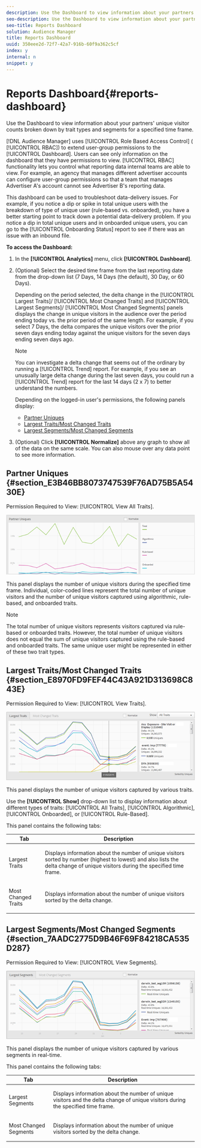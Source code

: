 ```yaml
---
description: Use the Dashboard to view information about your partners' unique visitor counts broken down by trait types and segments for a specified time frame.
seo-description: Use the Dashboard to view information about your partners' unique visitor counts broken down by trait types and segments for a specified time frame.
seo-title: Reports Dashboard
solution: Audience Manager
title: Reports Dashboard
uuid: 350eee2d-72f7-42a7-916b-60f9a362c5cf
index: y
internal: n
snippet: y
---
```


# Reports Dashboard{#reports-dashboard}

Use the Dashboard to view information about your partners' unique visitor counts broken down by trait types and segments for a specified time frame.

<!-- 

c_dashboard.xml

 -->

[!DNL Audience Manager] uses [!UICONTROL Role Based Access Control] ( [!UICONTROL RBAC]) to extend user-group permissions to the [!UICONTROL Dashboard]. Users can see only information on the dashboard that they have permissions to view. [!UICONTROL RBAC] functionality lets you control what reporting data internal teams are able to view. For example, an agency that manages different advertiser accounts can configure user-group permissions so that a team that manages Advertiser A's account cannot see Advertiser B's reporting data.

This dashboard can be used to troubleshoot data-delivery issues. For example, if you notice a dip or spike in total unique users with the breakdown of type of unique user (rule-based vs. onboarded), you have a better starting point to track down a potential data-delivery problem. If you notice a dip in total unique users and in onboarded unique users, you can go to the [!UICONTROL Onboarding Status] report to see if there was an issue with an inbound file.

**To access the Dashboard:**

1. In the **[!UICONTROL Analytics]** menu, click **[!UICONTROL Dashboard]**. 
1. (Optional) Select the desired time frame from the last reporting date from the drop-down list (7 Days, 14 Days (the default), 30 Day, or 60 Days).

   Depending on the period selected, the delta change in the [!UICONTROL Largest Traits]/ [!UICONTROL Most Changed Traits] and [!UICONTROL Largest Segments]/ [!UICONTROL Most Changed Segments] panels displays the change in unique visitors in the audience over the period ending today vs. the prior period of the same length. For example, if you select 7 Days, the delta compares the unique visitors over the prior seven days ending today against the unique visitors for the seven days ending seven days ago.

   >[!NOTE]
   >
   >You can investigate a delta change that seems out of the ordinary by running a [!UICONTROL Trend] report. For example, if you see an unusually large delta change during the last seven days, you could run a [!UICONTROL Trend] report for the last 14 days (2 x 7) to better understand the numbers.

   Depending on the logged-in user's permissions, the following panels display:

    * [Partner Uniques](../reporting/reports-dashboard.md#section_E3B46BB8073747539F76AD75B5A5430E) 
    * [Largest Traits/Most Changed Traits](../reporting/reports-dashboard.md#section_E8970FD9FEF44C43A921D313698C843E) 
    * [Largest Segments/Most Changed Segments](../reporting/reports-dashboard.md#section_7AADC2775D9B46F69F84218CA535D287)

1. (Optional) Click **[!UICONTROL Normalize]** above any graph to show all of the data on the same scale. You can also mouse over any data point to see more information.

## Partner Uniques {#section_E3B46BB8073747539F76AD75B5A5430E}

Permission Required to View: [!UICONTROL View All Traits].

![](assets/partner_uniques.png)

This panel displays the number of unique visitors during the specified time frame. Individual, color-coded lines represent the total number of unique visitors and the number of unique visitors captured using algorithmic, rule-based, and onboarded traits.

>[!NOTE]
>
>The total number of unique visitors represents visitors captured via rule-based or onboarded traits. However, the total number of unique visitors does not equal the sum of unique visitors captured using the rule-based and onboarded traits. The same unique user might be represented in either of these two trait types.

## Largest Traits/Most Changed Traits {#section_E8970FD9FEF44C43A921D313698C843E}

Permission Required to View: [!UICONTROL View Traits].

![](assets/largest_traits.png)

This panel displays the number of unique visitors captured by various traits.

Use the **[!UICONTROL Show]** drop-down list to display information about different types of traits: [!UICONTROL All Traits], [!UICONTROL Algorithmic], [!UICONTROL Onboarded], or [!UICONTROL Rule-Based].

This panel contains the following tabs: 

<table id="table_DA48BDEB4E0143BEA4EB85AC26FF6AE3"> 
 <thead> 
  <tr> 
   <th colname="col1" class="entry"> Tab </th> 
   <th colname="col2" class="entry"> Description </th> 
  </tr> 
 </thead>
 <tbody> 
  <tr> 
   <td colname="col1"> <p><span class="wintitle"> Largest Traits</span> </p> </td> 
   <td colname="col2"> <p>Displays information about the number of unique visitors sorted by number (highest to lowest) and also lists the delta change of unique visitors during the specified time frame. </p> </td> 
  </tr> 
  <tr> 
   <td colname="col1"> <p><span class="wintitle"> Most Changed Traits</span> </p> </td> 
   <td colname="col2"> <p>Displays information about the number of unique visitors sorted by the delta change. </p> </td> 
  </tr> 
 </tbody> 
</table>

## Largest Segments/Most Changed Segments {#section_7AADC2775D9B46F69F84218CA535D287}

Permission Required to View: [!UICONTROL View Segments].

![](assets/largest_segments.png)

This panel displays the number of unique visitors captured by various segments in real-time.

This panel contains the following tabs: 

<table id="table_8E22E0579FA74C5A86CC40B40B2548BE"> 
 <thead> 
  <tr> 
   <th colname="col1" class="entry"> Tab </th> 
   <th colname="col2" class="entry"> Description </th> 
  </tr> 
 </thead>
 <tbody> 
  <tr> 
   <td colname="col1"> <p><span class="wintitle"> Largest Segments</span> </p> </td> 
   <td colname="col2"> <p>Displays information about the number of unique visitors and the delta change of unique visitors during the specified time frame. </p> </td> 
  </tr> 
  <tr> 
   <td colname="col1"> <p><span class="wintitle"> Most Changed Segments</span> </p> </td> 
   <td colname="col2"> <p>Displays information about the number of unique visitors sorted by the delta change. </p> </td> 
  </tr> 
 </tbody> 
</table>

